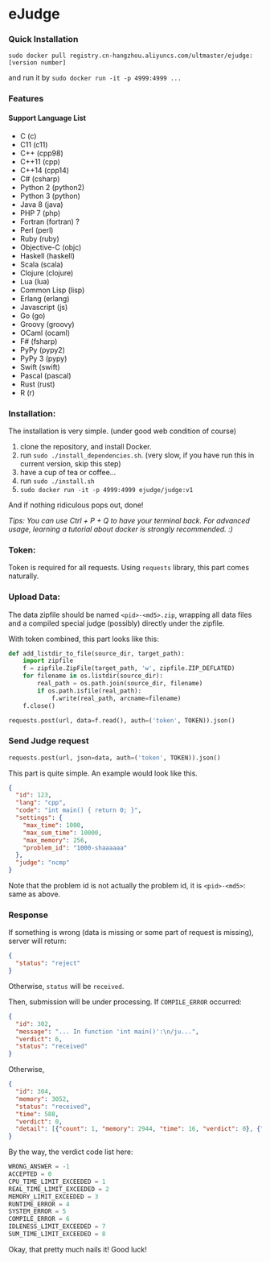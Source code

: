 # eJudge

### Quick Installation

`sudo docker pull registry.cn-hangzhou.aliyuncs.com/ultmaster/ejudge:[version number]`

and run it by `sudo docker run -it -p 4999:4999 ...`

### Features

#### Support Language List

+ C (c)
+ C11 (c11)
+ C++ (cpp98)
+ C++11 (cpp)
+ C++14 (cpp14)
+ C# (csharp)
+ Python 2 (python2)
+ Python 3 (python)
+ Java 8 (java)
+ PHP 7 (php)
+ Fortran (fortran) ?
+ Perl (perl)
+ Ruby (ruby)
+ Objective-C (objc)
+ Haskell (haskell)
+ Scala (scala)
+ Clojure (clojure)
+ Lua (lua)
+ Common Lisp (lisp)
+ Erlang (erlang)
+ Javascript (js)
+ Go (go)
+ Groovy (groovy)
+ OCaml (ocaml)
+ F# (fsharp)
+ PyPy (pypy2)
+ PyPy 3 (pypy)
+ Swift (swift)
+ Pascal (pascal)
+ Rust (rust)
+ R (r)


### Installation:

The installation is very simple. (under good web condition of course)

1. clone the repository, and install Docker.
2. run `sudo ./install_dependencies.sh`. (very slow, if you have run this in current version, skip this step)
3. have a cup of tea or coffee...
4. run `sudo ./install.sh`
5. `sudo docker run -it -p 4999:4999 ejudge/judge:v1`

And if nothing ridiculous pops out, done!

_Tips: You can use Ctrl + P + Q to have your terminal back. For advanced usage, learning a tutorial about docker is strongly recommended. :)_

### Token:

Token is required for all requests. Using `requests` library, this part comes naturally.

### Upload Data:

The data zipfile should be named `<pid>-<md5>.zip`, wrapping all data files and a compiled special judge (possibly) directly under the zipfile.

With token combined, this part looks like this:
```python
def add_listdir_to_file(source_dir, target_path):
    import zipfile
    f = zipfile.ZipFile(target_path, 'w', zipfile.ZIP_DEFLATED)
    for filename in os.listdir(source_dir):
        real_path = os.path.join(source_dir, filename)
        if os.path.isfile(real_path):
            f.write(real_path, arcname=filename)
    f.close()
```
```python
requests.post(url, data=f.read(), auth=('token', TOKEN)).json()
```

### Send Judge request
```python
requests.post(url, json=data, auth=('token', TOKEN)).json()
```
This part is quite simple. An example would look like this.
```json
{
  "id": 123, 
  "lang": "cpp",
  "code": "int main() { return 0; }",
  "settings": {
    "max_time": 1000,
    "max_sum_time": 10000,
    "max_memory": 256,
    "problem_id": "1000-shaaaaaa"
  },
  "judge": "ncmp"
}
```
Note that the problem id is not actually the problem id, it is `<pid>-<md5>`: same as above.

### Response

If something is wrong (data is missing or some part of request is missing), server will return:
```json
{
  "status": "reject"
}
```
Otherwise, `status` will be `received`.

Then, submission will be under processing. If `COMPILE_ERROR` occurred:
```json
{
  "id": 302,
  "message": "... In function 'int main()':\n/ju...",
  "verdict": 6,
  "status": "received"
}
```

Otherwise,
```json
{
  "id": 304, 
  "memory": 3052, 
  "status": "received", 
  "time": 588, 
  "verdict": 0,
  "detail": [{"count": 1, "memory": 2944, "time": 16, "verdict": 0}, {"count": 2, "memory": 2944, "time": 16, "verdict": 0}]
}
```

By the way, the verdict code list here:
```python
WRONG_ANSWER = -1
ACCEPTED = 0
CPU_TIME_LIMIT_EXCEEDED = 1
REAL_TIME_LIMIT_EXCEEDED = 2
MEMORY_LIMIT_EXCEEDED = 3
RUNTIME_ERROR = 4
SYSTEM_ERROR = 5
COMPILE_ERROR = 6
IDLENESS_LIMIT_EXCEEDED = 7
SUM_TIME_LIMIT_EXCEEDED = 8
```

Okay, that pretty much nails it! Good luck!

